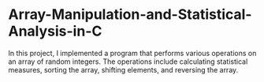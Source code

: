 # Array-Manipulation-and-Statistical-Analysis-in-C
In this project, I implemented a program that performs various operations on an array of random integers. The operations include calculating statistical measures, sorting the array, shifting elements, and reversing the array.
